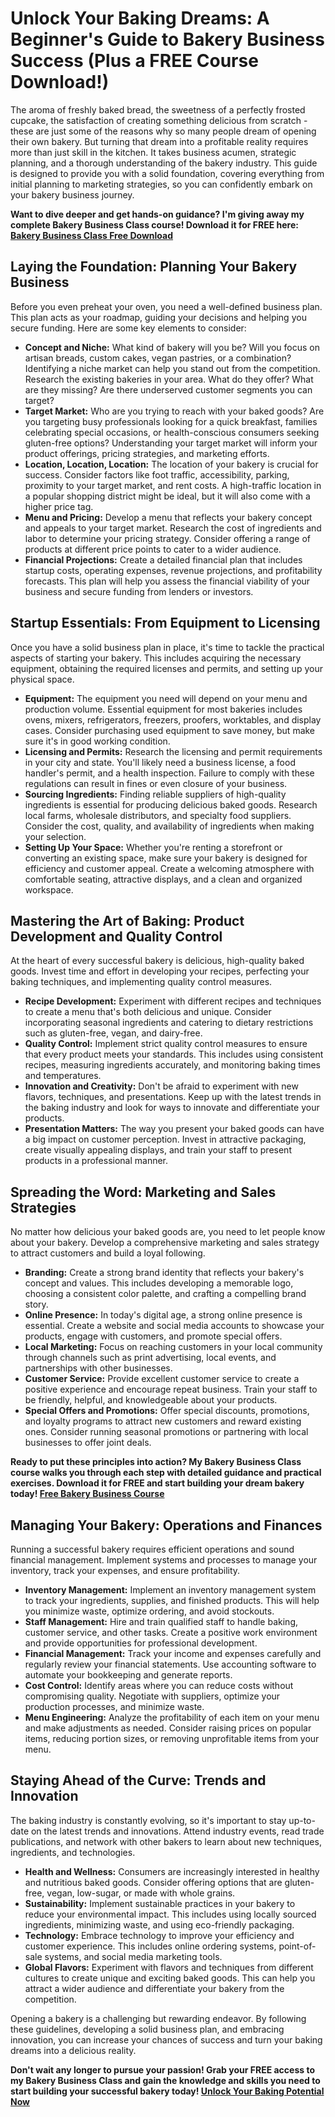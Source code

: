 # Unlock Your Baking Dreams: A Beginner's Guide to Bakery Business Success (Plus a FREE Course Download!)

The aroma of freshly baked bread, the sweetness of a perfectly frosted cupcake, the satisfaction of creating something delicious from scratch - these are just some of the reasons why so many people dream of opening their own bakery. But turning that dream into a profitable reality requires more than just skill in the kitchen. It takes business acumen, strategic planning, and a thorough understanding of the bakery industry. This guide is designed to provide you with a solid foundation, covering everything from initial planning to marketing strategies, so you can confidently embark on your bakery business journey.

**Want to dive deeper and get hands-on guidance? I'm giving away my complete Bakery Business Class course! Download it for FREE here: [Bakery Business Class Free Download](https://udemywork.com/bakery-business-class)**

## Laying the Foundation: Planning Your Bakery Business

Before you even preheat your oven, you need a well-defined business plan. This plan acts as your roadmap, guiding your decisions and helping you secure funding. Here are some key elements to consider:

*   **Concept and Niche:** What kind of bakery will you be? Will you focus on artisan breads, custom cakes, vegan pastries, or a combination? Identifying a niche market can help you stand out from the competition. Research the existing bakeries in your area. What do they offer? What are they missing? Are there underserved customer segments you can target?
*   **Target Market:** Who are you trying to reach with your baked goods? Are you targeting busy professionals looking for a quick breakfast, families celebrating special occasions, or health-conscious consumers seeking gluten-free options? Understanding your target market will inform your product offerings, pricing strategies, and marketing efforts.
*   **Location, Location, Location:** The location of your bakery is crucial for success. Consider factors like foot traffic, accessibility, parking, proximity to your target market, and rent costs. A high-traffic location in a popular shopping district might be ideal, but it will also come with a higher price tag.
*   **Menu and Pricing:** Develop a menu that reflects your bakery concept and appeals to your target market. Research the cost of ingredients and labor to determine your pricing strategy. Consider offering a range of products at different price points to cater to a wider audience.
*   **Financial Projections:** Create a detailed financial plan that includes startup costs, operating expenses, revenue projections, and profitability forecasts. This plan will help you assess the financial viability of your business and secure funding from lenders or investors.

## Startup Essentials: From Equipment to Licensing

Once you have a solid business plan in place, it's time to tackle the practical aspects of starting your bakery. This includes acquiring the necessary equipment, obtaining the required licenses and permits, and setting up your physical space.

*   **Equipment:** The equipment you need will depend on your menu and production volume. Essential equipment for most bakeries includes ovens, mixers, refrigerators, freezers, proofers, worktables, and display cases. Consider purchasing used equipment to save money, but make sure it's in good working condition.
*   **Licensing and Permits:** Research the licensing and permit requirements in your city and state. You'll likely need a business license, a food handler's permit, and a health inspection. Failure to comply with these regulations can result in fines or even closure of your business.
*   **Sourcing Ingredients:** Finding reliable suppliers of high-quality ingredients is essential for producing delicious baked goods. Research local farms, wholesale distributors, and specialty food suppliers. Consider the cost, quality, and availability of ingredients when making your selection.
*   **Setting Up Your Space:** Whether you're renting a storefront or converting an existing space, make sure your bakery is designed for efficiency and customer appeal. Create a welcoming atmosphere with comfortable seating, attractive displays, and a clean and organized workspace.

## Mastering the Art of Baking: Product Development and Quality Control

At the heart of every successful bakery is delicious, high-quality baked goods. Invest time and effort in developing your recipes, perfecting your baking techniques, and implementing quality control measures.

*   **Recipe Development:** Experiment with different recipes and techniques to create a menu that's both delicious and unique. Consider incorporating seasonal ingredients and catering to dietary restrictions such as gluten-free, vegan, and dairy-free.
*   **Quality Control:** Implement strict quality control measures to ensure that every product meets your standards. This includes using consistent recipes, measuring ingredients accurately, and monitoring baking times and temperatures.
*   **Innovation and Creativity:** Don't be afraid to experiment with new flavors, techniques, and presentations. Keep up with the latest trends in the baking industry and look for ways to innovate and differentiate your products.
*   **Presentation Matters:** The way you present your baked goods can have a big impact on customer perception. Invest in attractive packaging, create visually appealing displays, and train your staff to present products in a professional manner.

## Spreading the Word: Marketing and Sales Strategies

No matter how delicious your baked goods are, you need to let people know about your bakery. Develop a comprehensive marketing and sales strategy to attract customers and build a loyal following.

*   **Branding:** Create a strong brand identity that reflects your bakery's concept and values. This includes developing a memorable logo, choosing a consistent color palette, and crafting a compelling brand story.
*   **Online Presence:** In today's digital age, a strong online presence is essential. Create a website and social media accounts to showcase your products, engage with customers, and promote special offers.
*   **Local Marketing:** Focus on reaching customers in your local community through channels such as print advertising, local events, and partnerships with other businesses.
*   **Customer Service:** Provide excellent customer service to create a positive experience and encourage repeat business. Train your staff to be friendly, helpful, and knowledgeable about your products.
*   **Special Offers and Promotions:** Offer special discounts, promotions, and loyalty programs to attract new customers and reward existing ones. Consider running seasonal promotions or partnering with local businesses to offer joint deals.

**Ready to put these principles into action? My Bakery Business Class course walks you through each step with detailed guidance and practical exercises. Download it for FREE and start building your dream bakery today! [Free Bakery Business Course](https://udemywork.com/bakery-business-class)**

## Managing Your Bakery: Operations and Finances

Running a successful bakery requires efficient operations and sound financial management. Implement systems and processes to manage your inventory, track your expenses, and ensure profitability.

*   **Inventory Management:** Implement an inventory management system to track your ingredients, supplies, and finished products. This will help you minimize waste, optimize ordering, and avoid stockouts.
*   **Staff Management:** Hire and train qualified staff to handle baking, customer service, and other tasks. Create a positive work environment and provide opportunities for professional development.
*   **Financial Management:** Track your income and expenses carefully and regularly review your financial statements. Use accounting software to automate your bookkeeping and generate reports.
*   **Cost Control:** Identify areas where you can reduce costs without compromising quality. Negotiate with suppliers, optimize your production processes, and minimize waste.
*   **Menu Engineering:** Analyze the profitability of each item on your menu and make adjustments as needed. Consider raising prices on popular items, reducing portion sizes, or removing unprofitable items from your menu.

## Staying Ahead of the Curve: Trends and Innovation

The baking industry is constantly evolving, so it's important to stay up-to-date on the latest trends and innovations. Attend industry events, read trade publications, and network with other bakers to learn about new techniques, ingredients, and technologies.

*   **Health and Wellness:** Consumers are increasingly interested in healthy and nutritious baked goods. Consider offering options that are gluten-free, vegan, low-sugar, or made with whole grains.
*   **Sustainability:** Implement sustainable practices in your bakery to reduce your environmental impact. This includes using locally sourced ingredients, minimizing waste, and using eco-friendly packaging.
*   **Technology:** Embrace technology to improve your efficiency and customer experience. This includes online ordering systems, point-of-sale systems, and social media marketing tools.
*   **Global Flavors:** Experiment with flavors and techniques from different cultures to create unique and exciting baked goods. This can help you attract a wider audience and differentiate your bakery from the competition.

Opening a bakery is a challenging but rewarding endeavor. By following these guidelines, developing a solid business plan, and embracing innovation, you can increase your chances of success and turn your baking dreams into a delicious reality.

**Don't wait any longer to pursue your passion! Grab your FREE access to my Bakery Business Class and gain the knowledge and skills you need to start building your successful bakery today! [Unlock Your Baking Potential Now](https://udemywork.com/bakery-business-class)**
